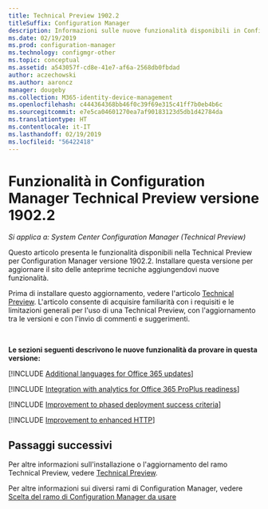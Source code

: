 ```yaml
---
title: Technical Preview 1902.2
titleSuffix: Configuration Manager
description: Informazioni sulle nuove funzionalità disponibili in Configuration Manager Technical Preview versione 1902.2.
ms.date: 02/19/2019
ms.prod: configuration-manager
ms.technology: configmgr-other
ms.topic: conceptual
ms.assetid: a543057f-cd8e-41e7-af6a-2568db0fbdad
author: aczechowski
ms.author: aaroncz
manager: dougeby
ms.collection: M365-identity-device-management
ms.openlocfilehash: c444364368bb46f0c39f69e315c41ff7b0eb4b6c
ms.sourcegitcommit: e7e5ca04601270ea7af90183123d5db1d42784da
ms.translationtype: HT
ms.contentlocale: it-IT
ms.lasthandoff: 02/19/2019
ms.locfileid: "56422418"
---
```

# <a name="features-in-configuration-manager-technical-preview-version-19022"></a>Funzionalità in Configuration Manager Technical Preview versione 1902.2

*Si applica a: System Center Configuration Manager (Technical Preview)*

Questo articolo presenta le funzionalità disponibili nella Technical Preview per Configuration Manager versione 1902.2. Installare questa versione per aggiornare il sito delle anteprime tecniche aggiungendovi nuove funzionalità. 

Prima di installare questo aggiornamento, vedere l'articolo [Technical Preview](/sccm/core/get-started/technical-preview). L'articolo consente di acquisire familiarità con i requisiti e le limitazioni generali per l'uso di una Technical Preview, con l'aggiornamento tra le versioni e con l'invio di commenti e suggerimenti.     


<!--  Known Issues Template
## Known issues 

[!INCLUDE [known issue title](includes/known-issue-bugid.md)]

-->



<br>

**Le sezioni seguenti descrivono le nuove funzionalità da provare in questa versione:**  


[!INCLUDE [Additional languages for Office 365 updates](includes/1902-2/3555955.md)]

[!INCLUDE [Integration with analytics for Office 365 ProPlus readiness](includes/1902-2/3735402.md)]

[!INCLUDE [Improvement to phased deployment success criteria](includes/1902-2/3555946.md)]

[!INCLUDE [Improvement to enhanced HTTP](includes/1902-2/3798957.md)]



## <a name="next-steps"></a>Passaggi successivi

Per altre informazioni sull'installazione o l'aggiornamento del ramo Technical Preview, vedere [Technical Preview](/sccm/core/get-started/technical-preview).    

Per altre informazioni sui diversi rami di Configuration Manager, vedere [Scelta del ramo di Configuration Manager da usare](/sccm/core/understand/which-branch-should-i-use)
